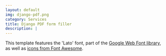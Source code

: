 ```yaml
---
layout: default
img: django-pdf.png
category: Services
title: Django PDF form filler
description: |
---
```

This template features the 'Lato' font, part of the [Google Web Font library](http://www.google.com/fonts), as well as [icons from Font Awesome](http://fontawesome.io).
